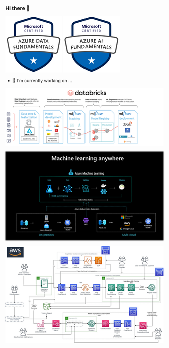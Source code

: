 ### Hi there 👋

<!--
**DOUGLASMENDES/DOUGLASMENDES** is a ✨ _special_ ✨ repository because its `README.md` (this file) appears on your GitHub profile.

Here are some ideas to get you started:


- 🌱 I’m currently learning ...
- 👯 I’m looking to collaborate on ...
- 🤔 I’m looking for help with ...
- 💬 Ask me about ...
- 📫 How to reach me: ...
- 😄 Pronouns: ...
- ⚡ Fun fact: ...
-->

![a building](https://github.com/DOUGLASMENDES/DOUGLASMENDES/raw/main/azure-data-fundamentals.png) ![a building](https://github.com/DOUGLASMENDES/DOUGLASMENDES/raw/main/azure-ai-fundamentals.png)

- 🔭 I’m currently working on ...

![a building](https://github.com/DOUGLASMENDES/DOUGLASMENDES/raw/main/databricks-ml-og2.png)

![a building](https://github.com/DOUGLASMENDES/DOUGLASMENDES/raw/main/azure-ml.png)

![a building](https://github.com/DOUGLASMENDES/DOUGLASMENDES/raw/main/aws-MLOps-Architecture-1.png)

